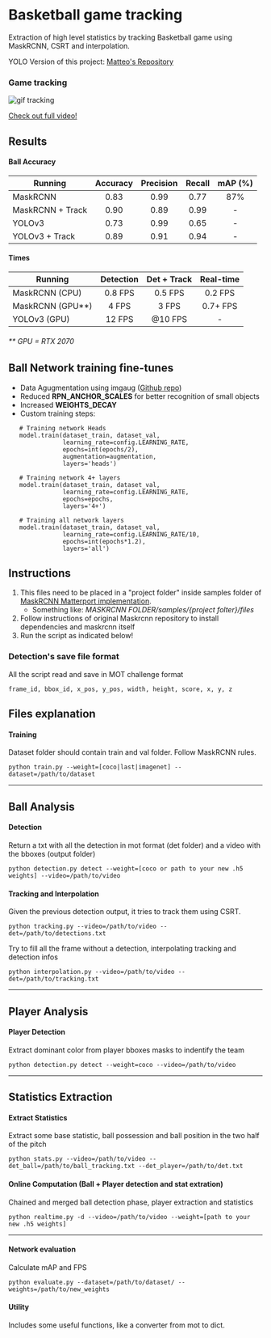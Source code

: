 # Basketball game tracking
Extraction of high level statistics by tracking Basketball game using MaskRCNN, CSRT and interpolation.

YOLO Version of this project: [Matteo's Repository](https://github.com/MatteoDalponte/Basketball_statistics)

### Game tracking
![gif tracking](https://github.com/simoberny/basket_tracking/blob/master/data/game_track.gif)

[Check out full video!](https://youtu.be/R6vTXeZziyA)

## Results
#### Ball Accuracy
| Running | Accuracy | Precision  | Recall | mAP (%) |
| ------------- |:-------------:| :--------: | :-----:| :-----:|
| MaskRCNN  | 0.83  | 0.99    | 0.77   | 87% |
| MaskRCNN + Track  | 0.90  | 0.89    | 0.99  | - |
| YOLOv3   | 0.73    | 0.99      | 0.65       | - |
| YOLOv3 + Track  | 0.89  | 0.91    | 0.94   | - |

#### Times
| Running | Detection | Det + Track  | Real-time |
| ------------- |:-------------:| :--------: | :-----:|
| MaskRCNN (CPU) | 0.8 FPS   | 0.5 FPS      | 0.2 FPS   |
| MaskRCNN (GPU**) | 4 FPS     | 3 FPS        | 0.7+ FPS  |
| YOLOv3 (GPU)   | 12 FPS    | @10 FPS      | -         |

###### ** GPU = RTX 2070

## Ball Network training fine-tunes
- Data Agugmentation using imgaug ([Github repo](https://github.com/aleju/imgaug))
- Reduced **RPN_ANCHOR_SCALES** for better recognition of small objects
- Increased **WEIGHTS_DECAY**
- Custom training steps: 

```
   # Training network Heads
   model.train(dataset_train, dataset_val,
               learning_rate=config.LEARNING_RATE,
               epochs=int(epochs/2),
               augmentation=augmentation,
               layers='heads')

   # Training network 4+ layers
   model.train(dataset_train, dataset_val,
               learning_rate=config.LEARNING_RATE,
               epochs=epochs,
               layers='4+')
    
   # Training all network layers
   model.train(dataset_train, dataset_val,
               learning_rate=config.LEARNING_RATE/10,
               epochs=int(epochs*1.2),
               layers='all')
```

## Instructions
1. This files need to be placed in a "project folder" inside samples folder of [MaskRCNN Matterport implementation](https://github.com/matterport/Mask_RCNN).
   -  Something like: *MASKRCNN FOLDER/samples/{project folter}/files*
2. Follow instructions of original Maskrcnn repository to install dependencies and maskrcnn itself
3. Run the script as indicated below!

### Detection's save file format
All the script read and save in MOT challenge format
```
frame_id, bbox_id, x_pos, y_pos, width, height, score, x, y, z
```

## Files explanation
#### Training
Dataset folder should contain train and val folder. Follow MaskRCNN rules. 
```
python train.py --weight=[coco|last|imagenet] --dataset=/path/to/dataset
```
___

## Ball Analysis
#### Detection
Return a txt with all the detection in mot format (det folder) and a video with the bboxes (output folder)
```
python detection.py detect --weight=[coco or path to your new .h5 weights] --video=/path/to/video
```

#### Tracking and Interpolation
Given the previous detection output, it tries to track them using CSRT.
```
python tracking.py --video=/path/to/video --det=/path/to/detections.txt
```

Try to fill all the frame without a detection, interpolating tracking and detection infos
```
python interpolation.py --video=/path/to/video --det=/path/to/tracking.txt
```

___

## Player Analysis
#### Player Detection
Extract dominant color from player bboxes masks to indentify the team
```
python detection.py detect --weight=coco --video=/path/to/video
```

___

## Statistics Extraction
#### Extract Statistics
Extract some base statistic, ball possession and ball position in the two half of the pitch
```
python stats.py --video=/path/to/video --det_ball=/path/to/ball_tracking.txt --det_player=/path/to/det.txt
```

#### Online Computation (Ball + Player detection and stat extration)
Chained and merged ball detection phase, player extraction and statistics
```
python realtime.py -d --video=/path/to/video --weight=[path to your new .h5 weights]
```
___

#### Network evaluation
Calculate mAP and FPS 
```
python evaluate.py --dataset=/path/to/dataset/ --weights=/path/to/new_weights
```

#### Utility
Includes some useful functions, like a converter from mot to dict. 
